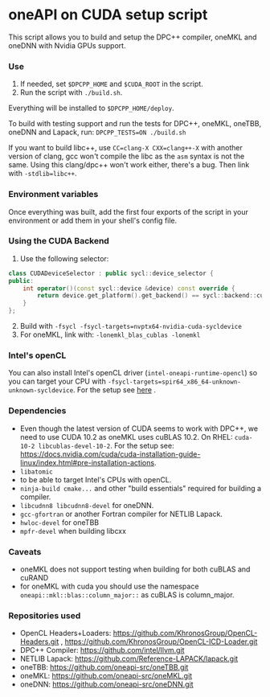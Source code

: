 # oneAPI on CUDA setup script

This script allows you to build and setup the DPC++ compiler, oneMKL and oneDNN with Nvidia GPUs support.

### Use

1. If needed, set `$DPCPP_HOME` and `$CUDA_ROOT` in the script.
2. Run the script with ```./build.sh```.

Everything will be installed to `$DPCPP_HOME/deploy`.

To build with testing support and run the tests for DPC++, oneMKL, oneTBB, oneDNN and Lapack,
run: ```DPCPP_TESTS=ON ./build.sh```

If you want to build libc++, use `CC=clang-X CXX=clang++-X` with another version of clang, gcc won't compile the libc as
the `asm` syntax is not the same. Using this clang/dpc++ won't work either, there's a bug. Then link
with `-stdlib=libc++`.

### Environment variables

Once everything was built, add the first four exports of the script in your environment or add them in your shell's
config file.

### Using the CUDA Backend

1. Use the following selector:

```C++
class CUDADeviceSelector : public sycl::device_selector {
public:
    int operator()(const sycl::device &device) const override {
        return device.get_platform().get_backend() == sycl::backend::cuda ? 1 : -1;
    }
};
```

2. Build with `-fsycl -fsycl-targets=nvptx64-nvidia-cuda-sycldevice`
3. For oneMKL, link with: `-lonemkl_blas_cublas -lonemkl`

### Intel's openCL

You can also install Intel's openCL driver (`intel-oneapi-runtime-opencl`) so you can target your CPU
with `-fsycl-targets=spir64_x86_64-unknown-unknown-sycldevice`. For the setup
see [here](https://software.intel.com/content/www/us/en/develop/documentation/installation-guide-for-intel-oneapi-toolkits-linux/top/installation/install-using-package-managers.html)
.

### Dependencies

* Even though the latest version of CUDA seems to work with DPC++, we need to use CUDA 10.2 as oneMKL uses cuBLAS 10.2.
  On RHEL: `cuda-10-2 libcublas-devel-10-2`. For the setup
  see: https://docs.nvidia.com/cuda/cuda-installation-guide-linux/index.html#pre-installation-actions.
* `libatomic`
* to be able to target Intel's CPUs with openCL.
* `ninja-build cmake...` and other "build essentials" required for building a compiler.
* `libcudnn8 libcudnn8-devel` for oneDNN.
* `gcc-gfortran` or another Fortran compiler for NETLIB Lapack.
* `hwloc-devel` for oneTBB
* `mpfr-devel` when building libcxx

### Caveats

* oneMKL does not support testing when building for both cuBLAS and cuRAND
* for oneMKL with cuda you should use the namespace `oneapi::mkl::blas::column_major::` as cuBLAS is column_major.

### Repositories used

- OpenCL Headers+Loaders: https://github.com/KhronosGroup/OpenCL-Headers.git
  , https://github.com/KhronosGroup/OpenCL-ICD-Loader.git
- DPC++ Compiler: https://github.com/intel/llvm.git
- NETLIB Lapack: https://github.com/Reference-LAPACK/lapack.git
- oneTBB: https://github.com/oneapi-src/oneTBB.git
- oneMKL: https://github.com/oneapi-src/oneMKL.git
- oneDNN: https://github.com/oneapi-src/oneDNN.git

